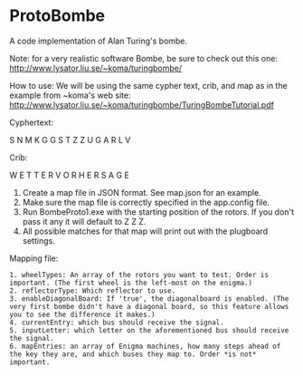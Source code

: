 # ProtoBombe
A code implementation of Alan Turing's bombe.

Note: for a very realistic software Bombe, be sure to check out this one:
http://www.lysator.liu.se/~koma/turingbombe/

How to use:
We will be using the same cypher text, crib, and map as in the example from ~koma's web site:
http://www.lysator.liu.se/~koma/turingbombe/TuringBombeTutorial.pdf

Cyphertext:

S N M K G G S T Z Z U G A R L V

Crib:

W E T T E R V O R H E R S A G E


   1. Create a map file in JSON format.  See map.json for an example.
   2. Make sure the map file is correctly specified in the app.config file.
   3. Run BombeProto1.exe with the starting position of the rotors.  If you don't pass it any it will default to Z Z Z.
   4. All possible matches for that map will print out with the plugboard settings.
   

Mapping file:

	1. wheelTypes: An array of the rotors you want to test. Order is important. (The first wheel is the left-most on the enigma.)
	2. reflectorType: Which reflector to use.
	3. enableDiagonalBoard: If 'true', the diagonalboard is enabled. (The very first bombe didn't have a diagonal board, so this feature allows you to see the difference it makes.)
	4. currentEntry: which bus should receive the signal.
	5. inputLetter: which letter on the aforementioned bus should receive the signal.
	6. mapEntries: an array of Enigma machines, how many steps ahead of the key they are, and which buses they map to. Order *is not* important.
	
	